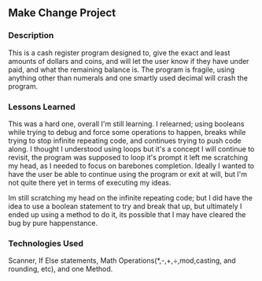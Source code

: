 ## Make Change Project

### Description
This is a cash register program designed to,
give the exact and least amounts of dollars and coins,
and will let the user know if they have under paid, and
what the remaining balance is. The program is fragile, using anything other than numerals and one smartly used decimal will crash the program.
### Lessons Learned
This was a hard one, overall I'm still learning.
I relearned; using booleans while trying to debug and force some operations to happen, breaks while trying to stop infinite repeating code, and continues trying to push code along.
I thought I understood using loops but it's a concept I will continue to revisit, the program was supposed to loop it's prompt it left me scratching my head, as I needed to focus on barebones completion. Ideally I wanted to have the user be able to continue using the program or exit at will, but I'm not quite there yet in terms of executing my ideas.

Im still scratching my head on the infinite repeating code; but I did have the idea to use a boolean statement to try and break that up, but ultimately I ended up using a method to do it, its possible that I may have cleared the bug by pure happenstance.

### Technologies Used
Scanner,
If Else statements,
Math Operations(*,-,+,÷,mod,casting, and rounding, etc),
and one Method.
